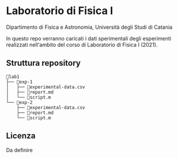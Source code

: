 # Laboratorio di Fisica I
Dipartimento di Fisica e Astronomia, Università degli Studi di Catania

In questo repo verranno caricati i dati sperimentali degli esperimenti realizzati nell'ambito del corso di Laboratorio di Fisica I (2021).

## Struttura repository
```
📂lab1
├── 📂exp-1
│   ├── 📄experimental-data.csv
│   ├── 📄report.md
│   └── 📄script.m
└── 📂exp-2
    ├── 📄experimental-data.csv
    ├── 📄report.md
    └── 📄script.m
```

## Licenza
Da definire

